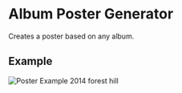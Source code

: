 # Album Poster Generator

Creates a poster based on any album.

## Example
![Poster Example](/images/example1.png)
2014 forest hill
